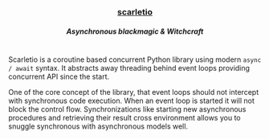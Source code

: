 <h3 align="center">
    <b><a href="https://github.com/HuyaneMatsu/scarletio">scarletio</a></b>
</h3>

<h5 align="center">
    Asynchronous blackmagic & Witchcraft
</h5>

<h1></h1>

Scarletio is a coroutine based concurrent Python library using modern `async / await` syntax. It abstracts away
threading behind event loops providing concurrent API since the start.

One of the core concept of the library, that event loops should not intercept with synchronous code execution. When
an event loop is started it will not block the control flow. Synchronizations like starting new asynchronous
procedures and retrieving their result cross environment allows you to snuggle synchronous with asynchronous models
well.
